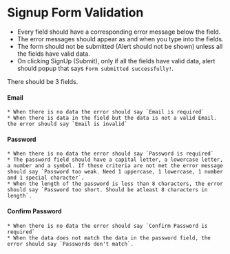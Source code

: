# Signup Form Validation

* Every field should have a corresponding error message below the field.
* The error messages should appear as and when you type into the fields. 
* The form should not be submitted (Alert should not be shown) unless all the fields have valid data.
* On clicking SignUp (Submit), only if all the fields have valid data,  alert should popup that says `Form submitted successfully!`.

There should be 3 fields.
#### Email

    * When there is no data the error should say `Email is required`
    * When there is data in the field but the data is not a valid Email. the error should say `Email is invalid`

#### Password

    * When there is no data the error should say `Password is required`
    * The password field should have a capital letter, a lowercase letter, a number and a symbol. If these criteria are not met the error message should say `Password too weak. Need 1 uppercase, 1 lowercase, 1 number and 1 special character`.
    * When the length of the password is less than 8 characters, the error should say `Password too short. Should be atleast 8 characters in length`.
    
#### Confirm Password

    * When there is no data the error should say `Confirm Password is required`
    * When the data does not match the data in the password field, the error should say `Passwords don't match`.


